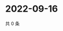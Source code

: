 # 2022-09-16

共 0 条

<!-- BEGIN WEIBO -->
<!-- 最后更新时间 Fri Sep 16 2022 20:33:16 GMT+0800 (China Standard Time) -->

<!-- END WEIBO -->
